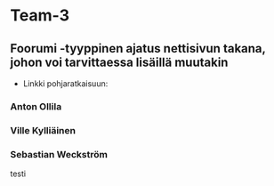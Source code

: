 # Team-3
 
## Foorumi -tyyppinen ajatus nettisivun takana, johon voi tarvittaessa lisäillä muutakin

- Linkki pohjaratkaisuun:


### Anton Ollila


### Ville Kylliäinen


### Sebastian Weckström
testi
